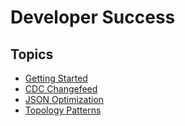 # Developer Success

## Topics

- [Getting Started](getting-started.md)
- [CDC Changefeed](CDC-AVRO.md)
- [JSON Optimization](JSON-optimization.md)
- [Topology Patterns](topology-patterns.md)
